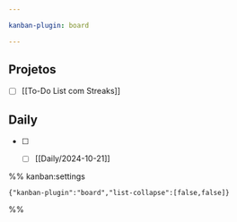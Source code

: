 ```yaml
---

kanban-plugin: board

---
```


## Projetos

- [ ] [[To-Do List com Streaks]]


## Daily

- [ ] - [ ] [[Daily/2024-10-21]]




%% kanban:settings
```
{"kanban-plugin":"board","list-collapse":[false,false]}
```
%%